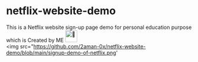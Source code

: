 # netflix-website-demo
This is a Netflix website sign-up page demo for personal education purpose which is Created by ME 
<picture>
  <source srcset="https://fonts.gstatic.com/s/e/notoemoji/latest/1f974/512.webp" type="image/webp">
  <img src="https://fonts.gstatic.com/s/e/notoemoji/latest/1f974/512.gif" alt="🥴" width="32" height="32">
</picture> <br>
<img src="https://github.com/2aman-0x/netflix-website-demo/blob/main/signup-demo-of-netflix.png'
